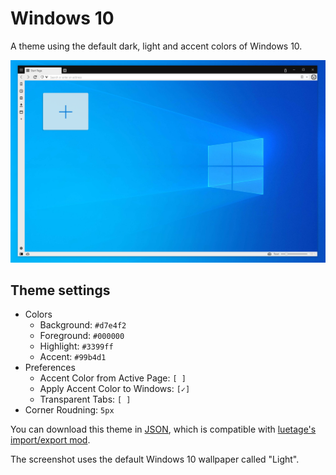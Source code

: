 # Windows 10

A theme using the default dark, light and accent colors of Windows 10.

![Screenshot](windows_10_screenshot.png)

## Theme settings

- Colors
  - Background: `#d7e4f2`
  - Foreground: `#000000`
  - Highlight: `#3399ff`
  - Accent: `#99b4d1`
- Preferences
  - Accent Color from Active Page: `[ ]`
  - Apply Accent Color to Windows: `[✓]`
  - Transparent Tabs: `[ ]`
- Corner Roudning: `5px`

You can download this theme in [JSON](windows_10_theme.json), which is compatible with [luetage's](https://github.com/luetage) [import/export mod](https://forum.vivaldi.net/topic/33154/import-and-export-themes).

The screenshot uses the default Windows 10 wallpaper called "Light".